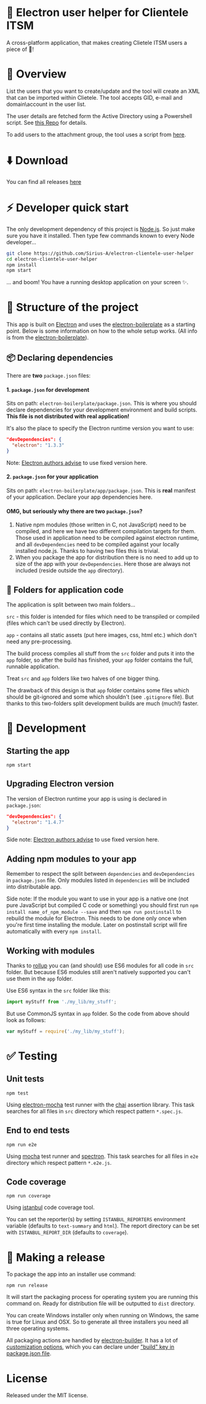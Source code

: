 :busts_in_silhouette: Electron user helper for Clientele ITSM
=======================================
A cross-platform application, that makes creating Clietele ITSM users a piece of :cake:!
# :page_facing_up: Overview
List the users that you want to create/update and the tool will create an XML that can be imported within Clietele.
The tool  accepts GID, e-mail and domain\\account in the user list.

The user details are fetched form the Active Directory using a Powershell script. See [this Repo](https://code.siemens.com/GS-IT-BT/ps-ADUser-export-XML) for details.

To add users to the attachment group, the tool uses a script from [here](https://code.siemens.com/GS-IT-BT/ps-serverLocaleGrroup-manager).

# :arrow_down: Download
You can find all releases [here](NO_RELEASES_YET)

# :zap: Developer quick start
The only development dependency of this project is [Node.js](https://nodejs.org). So just make sure you have it installed.
Then type few commands known to every Node developer...
~~~bash
git clone https://github.com/Sirius-A/electron-clientele-user-helper
cd electron-clientele-user-helper
npm install
npm start
~~~
... and boom! You have a running desktop application on your screen :sparkles:.

# :memo: Structure of the project
This app is built on [Electron](http://electron.atom.io/) and uses the [electron-boilerplate](https://github.com/szwacz/electron-boilerplate) as a starting point.
Below is some information on how to the whole setup works. (All info is from the  [electron-boilerplate](https://github.com/szwacz/electron-boilerplate)).

## :package: Declaring dependencies

There are **two** `package.json` files:

#### 1. `package.json` for development
Sits on path: `electron-boilerplate/package.json`. This is where you should declare dependencies for your development environment and build scripts. **This file is not distributed with real application!**

It's also the place to specify the Electron runtime version you want to use:
```json
"devDependencies": {
  "electron": "1.3.3"
}
```
Note: [Electron authors advise](http://electron.atom.io/docs/tutorial/electron-versioning/) to use fixed version here.

#### 2. `package.json` for your application
Sits on path: `electron-boilerplate/app/package.json`. This is **real** manifest of your application. Declare your app dependencies here.

#### OMG, but seriously why there are two `package.json`?
1. Native npm modules (those written in C, not JavaScript) need to be compiled, and here we have two different compilation targets for them. Those used in application need to be compiled against electron runtime, and all `devDependencies` need to be compiled against your locally installed node.js. Thanks to having two files this is trivial.
2. When you package the app for distribution there is no need to add up to size of the app with your `devDependencies`. Here those are always not included (reside outside the `app` directory).

## :file_folder: Folders for application code

The application is split between two main folders...

`src` - this folder is intended for files which need to be transpiled or compiled (files which can't be used directly by Electron).

`app` - contains all static assets (put here images, css, html etc.) which don't need any pre-processing.

The build process compiles all stuff from the `src` folder and puts it into the `app` folder, so after the build has finished, your `app` folder contains the full, runnable application.

Treat `src` and `app` folders like two halves of one bigger thing.

The drawback of this design is that `app` folder contains some files which should be git-ignored and some which shouldn't (see `.gitignore` file). But thanks to this two-folders split development builds are much (much!) faster.

# :wrench: Development

## Starting the app

```
npm start
```

## Upgrading Electron version

The version of Electron runtime your app is using is declared in `package.json`:
```json
"devDependencies": {
  "electron": "1.4.7"
}
```
Side note: [Electron authors advise](http://electron.atom.io/docs/tutorial/electron-versioning/) to use fixed version here.

## Adding npm modules to your app

Remember to respect the split between `dependencies` and `devDependencies` in `package.json` file. Only modules listed in `dependencies` will be included into distributable app.

Side note: If the module you want to use in your app is a native one (not pure JavaScript but compiled C code or something) you should first  run `npm install name_of_npm_module --save` and then `npm run postinstall` to rebuild the module for Electron. This needs to be done only once when you're first time installing the module. Later on postinstall script will fire automatically with every `npm install`.

## Working with modules

Thanks to [rollup](https://github.com/rollup/rollup) you can (and should) use ES6 modules for all code in `src` folder. But because ES6 modules still aren't natively supported you can't use them in the `app` folder.

Use ES6 syntax in the `src` folder like this:
```js
import myStuff from './my_lib/my_stuff';
```

But use CommonJS syntax in `app` folder. So the code from above should look as follows:
```js
var myStuff = require('./my_lib/my_stuff');
```

# :white_check_mark: Testing

## Unit tests

```
npm test
```

Using [electron-mocha](https://github.com/jprichardson/electron-mocha) test runner with the [chai](http://chaijs.com/api/assert/) assertion library. This task searches for all files in `src` directory which respect pattern `*.spec.js`.

## End to end tests

```
npm run e2e
```

Using [mocha](https://mochajs.org/) test runner and [spectron](http://electron.atom.io/spectron/). This task searches for all files in `e2e` directory which respect pattern `*.e2e.js`.

## Code coverage

```
npm run coverage
```

Using [istanbul](http://gotwarlost.github.io/istanbul/) code coverage tool.

You can set the reporter(s) by setting `ISTANBUL_REPORTERS` environment variable (defaults to `text-summary` and `html`). The report directory can be set with `ISTANBUL_REPORT_DIR` (defaults to `coverage`).

# :rocket: Making a release

To package the app into an installer use command:
```
npm run release
```

It will start the packaging process for operating system you are running this command on. Ready for distribution file will be outputted to `dist` directory.

You can create Windows installer only when running on Windows, the same is true for Linux and OSX. So to generate all three installers you need all three operating systems.

All packaging actions are handled by [electron-builder](https://github.com/electron-userland/electron-builder). It has a lot of [customization options](https://github.com/electron-userland/electron-builder/wiki/Options), which you can declare under ["build" key in package.json file](https://github.com/szwacz/electron-boilerplate/blob/master/package.json#L2).

# License

Released under the MIT license.
